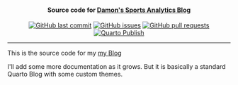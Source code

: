 <h4 align="center">Source code for <a href="https://blog.damoncroberts.com">Damon's Sports Analytics Blog</a></h4>
<p align="center">
    <a href="https://github.com/DamonCharlesRoberts/blog/commits/main">
    <img src="https://img.shields.io/github/last-commit/DamonCharlesRoberts/blog.svg?style=flat-square&logo=github&logoColor=white"
         alt="GitHub last commit"></a>
    <a href="https://github.com/DamonCharlesRoberts/blog/issues">
    <img src="https://img.shields.io/github/issues-raw/DamonCharlesRoberts/blog.svg?style=flat-square&logo=github&logoColor=white"
         alt="GitHub issues"></a>
    <a href="https://github.com/DamonCharlesRoberts/blog/pulls">
    <img src="https://img.shields.io/github/issues-pr-raw/DamonCharlesRoberts/blog.svg?style=flat-square&logo=github&logoColor=white"
         alt="GitHub pull requests"></a>
   <a href = "https://github.com/DamonCharlesRoberts/blog/actions/workflows/publish.yml">
   <img src="https://github.com/DamonCharlesRoberts/blog/actions/workflows/publish.yml/badge.svg" alt="Quarto Publish"></a>
</p>

---

This is the source code for my <a href="https://blog.damoncroberts.com">my Blog </a>

I'll add some more documentation as it grows. But it is basically a standard Quarto Blog with some custom themes.
